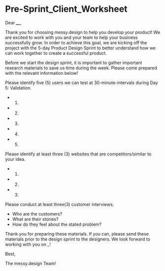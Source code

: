 # Pre-Sprint\_Client\_Worksheet

Dear _**\_\_**_,

Thank you for choosing messy.design to help you develop your product! We are excited to work with you and your team to help your business successfully grow. In order to achieve this goal, we are kicking off the project with the 5-day Product Design Sprint to better understand how we can work together to create a successful product.

Before we start the design sprint, it is important to gather important research materials to save us time during the week. Please come prepared with the relevant information below!

Please identify five \(5\) users we can test at 30-minute-intervals during Day 5: Validation.

* 1.
* 2.
* 3.
* 4.
* 5.

Please identify at least three \(3\) websites that are competitors/similar to your idea.

* 1.
* 2.
* 3.

Please conduct at least three\(3\) customer interviews.

* Who are the customers?
* What are their stories?
* How do they feel about the stated problem?

Thank you for preparing these materials. If you can, please send these materials prior to the design sprint to the designers. We look forward to working with you on _\__!

Best,

The messy.design Team!

